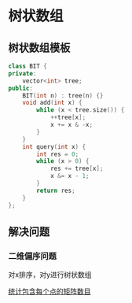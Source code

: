 # 树状数组

## 树状数组模板

~~~c++
class BIT {
private:
	vector<int> tree;
public:
	BIT(int n) : tree(n) {}
	void add(int x) {
		while (x < tree.size()) {
			++tree[x];
			x += x & -x;
		}
	}
	int query(int x) {
		int res = 0;
		while (x > 0) {
			res += tree[x];
			x &= x - 1;
		}
		return res;
	}
};
~~~

## 解决问题

### 二维偏序问题

对x排序，对y进行树状数组

[统计包含每个点的矩阵数目](https://leetcode.cn/problems/count-number-of-rectangles-containing-each-point/)